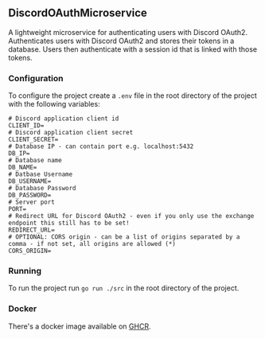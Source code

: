 ## DiscordOAuthMicroservice
A lightweight microservice for authenticating users with Discord OAuth2.
Authenticates users with Discord OAuth2 and stores their tokens in a database.
Users then authenticate with a session id that is linked with those tokens.

### Configuration
To configure the project create a `.env` file in the root directory of the project with the following variables:
```dotenv
# Discord application client id
CLIENT_ID=
# Discord application client secret
CLIENT_SECRET=
# Database IP - can contain port e.g. localhost:5432
DB_IP=
# Database name
DB_NAME=
# Datbase Username
DB_USERNAME=
# Database Password
DB_PASSWORD=
# Server port
PORT=
# Redirect URL for Discord OAuth2 - even if you only use the exchange endpoint this still has to be set!
REDIRECT_URL=
# OPTIONAL: CORS origin - can be a list of origins separated by a comma - if not set, all origins are allowed (*)
CORS_ORIGIN=
```

### Running
To run the project run `go run ./src` in the root directory of the project.

### Docker
There's a docker image available on [GHCR](https://github.com/Black0nion/DiscordOAuthMicroservice/pkgs/container/discordoauthmicroservice). 